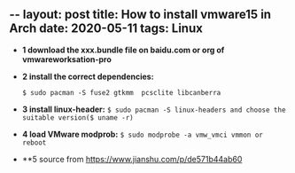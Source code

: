 --
layout: post
title: How to install vmware15 in Arch
date:  2020-05-11
tags: Linux
---

- **1 download the xxx.bundle file on baidu.com or org of vmwareworksation-pro**

- **2 install the correct dependencies:**

    `$ sudo pacman -S fuse2 gtkmm  pcsclite libcanberra`

- **3 install linux-header:**
    `$ sudo pacman -S linux-headers and choose the suitable version($ uname -r)`

- **4 load VMware modprob:**
    `$ sudo modprobe -a vmw_vmci vmmon or reboot`

- **5 source from https://www.jianshu.com/p/de571b44ab60





